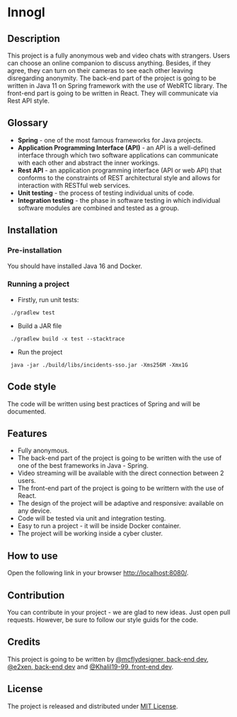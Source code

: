 # Innogl
## Description
This project is a fully anonymous web and video chats with strangers. Users can choose an online companion to discuss anything. Besides, if they agree, they can turn on their cameras to see each other leaving disregarding anonymity. The back-end part of the project is going to be written in Java 11 on Spring framework with the use of WebRTC library. The front-end part is going to be written in React. They will communicate via Rest API style.


## Glossary
- **Spring** - one of the most famous frameworks for Java projects.
- **Application Programming Interface (API)** - an API is a well-defined interface through which two software applications can communicate with each other and abstract the inner workings.
- **Rest API** - an application programming interface (API or web API) that conforms to the constraints of REST architectural style and allows for interaction with RESTful web services.
- **Unit testing** - the process of testing individual units of code.
- **Integration testing** - the phase in software testing in which individual software modules are combined and tested as a group.


## Installation
### Pre-installation
You should have installed Java 16 and Docker.

### Running a project
* Firstly, run unit tests:
```shell
 ./gradlew test
```
* Build a JAR file 
```shell
 ./gradlew build -x test --stacktrace
```
* Run the project
```
 java -jar ./build/libs/incidents-sso.jar -Xms256M -Xmx1G
```


## Code style
The code will be written using best practices of Spring and will be documented.

## Features
* Fully anonymous. 
* The back-end part of the project is going to be written with the use of one of the best frameworks in Java - Spring.
* Video streaming will be available with the direct connection between 2 users.
* The front-end part of the project is going to be writtern with the use of React.
* The design of the project will be adaptive and responsive: available on any device.
* Code will be tested via unit and integration testing. 
* Easy to run a project - it will be inside Docker container.
* The project will be working inside a cyber cluster.

## How to use
Open the following link in your browser [http://localhost:8080/](http://localhost:8080/).

## Contribution
You can contribute in your project - we are glad to new ideas. Just open pull requests. However, be sure to follow our style guids for the code.

## Credits
This project is going to be written by [@mcflydesigner, back-end dev](https://github.com/mcflydesigner), [@e2xen, back-end dev](https://github.com/e2xen) and [@Khalil19-99, front-end dev](https://github.com/Khalil19-99).

## License
The project is released and distributed under [MIT License](https://en.wikipedia.org/wiki/MIT_License).
